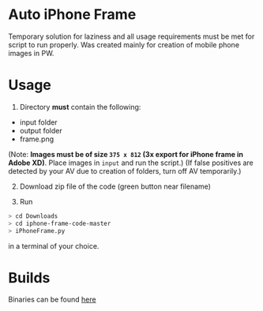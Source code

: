# Auto iPhone Frame
Temporary solution for laziness and all usage requirements must be met for script to run properly. Was created mainly for creation of mobile phone images in PW.

# Usage

1. Directory **must** contain the following:

- input folder
- output folder
- frame.png

(Note: **Images must be of size `375 x 812` (3x export for iPhone frame in Adobe XD)**. Place images in `input` and run the script.)
(If false positives are detected by your AV due to creation of folders, turn off AV temporarily.)

2. Download zip file of the code (green button near filename)

3. Run

```bash
> cd Downloads
> cd iphone-frame-code-master
> iPhoneFrame.py
```

in a terminal of your choice.

# Builds

Binaries can be found [here](https://github.com/recreationx/autoiPhoneFrame/releases)
